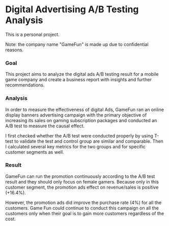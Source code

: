 # Digital Advertising A/B Testing Analysis
This is a personal project.

Note: the company name "GameFun" is made up due to confidential reasons.

### Goal
This project aims to analyze the digital ads A/B testing result for a mobile game company and create a business report with insights and further recommendations.

### Analysis
In order to measure the effectiveness of digital Ads, GameFun ran an online display banners advertising campaign with the primary objective of increasing its sales on gaming subscription packages and conducted an A/B test to measure the causal effect.

I first checked whether the A/B test were conducted properly by using T-test to validate the test and control group are similar and comparable. Then I calculated several key metrics for the two groups and for specific customer segments as well.

### Result
GameFun can run the promotion continuously according to the A/B test result and they should only focus on female gamers. Because only in this customer segment, the promotion ads effect on revenue/sales is positive (+16.4%).

However, the promotion ads did improve the purchase rate (4%) for all the customers. Game Fun could continue to conduct this campaign on all the customers only when their goal is to gain more customers regardless of the cost.
